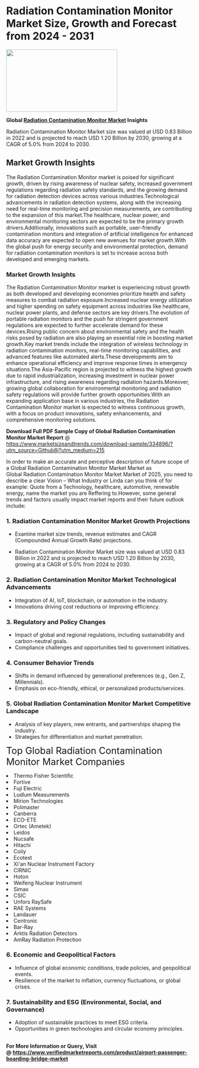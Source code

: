 <H1>Radiation Contamination Monitor Market Size, Growth and Forecast from 2024 - 2031</H1><img class="aligncenter size-medium wp-image-584254" src="https://thirdeyenews.in/wp-content/uploads/2024/09/Global-Market-Research-300x168.jpeg" alt="" width="300" height="168" /><p><strong>Global&nbsp;<a href="https://www.marketsizeandtrends.com/download-sample/334896/?utm_source=Github8j?utm_medium=215">Radiation Contamination Monitor Market</a> Insights</strong></p><p>Radiation Contamination Monitor Market size was valued at USD 0.83 Billion in 2022 and is projected to reach USD 1.20 Billion by 2030, growing at a CAGR of 5.0% from 2024 to 2030.</p><p><h2>Market Growth Insights</h2> The Radiation Contamination Monitor market is poised for significant growth, driven by rising awareness of nuclear safety, increased government regulations regarding radiation safety standards, and the growing demand for radiation detection devices across various industries.Technological advancements in radiation detection systems, along with the increasing need for real-time monitoring and precision measurements, are contributing to the expansion of this market.The healthcare, nuclear power, and environmental monitoring sectors are expected to be the primary growth drivers.Additionally, innovations such as portable, user-friendly contamination monitors and integration of artificial intelligence for enhanced data accuracy are expected to open new avenues for market growth.With the global push for energy security and environmental protection, demand for radiation contamination monitors is set to increase across both developed and emerging markets. <h3>Market Growth Insights</h3> The Radiation Contamination Monitor market is experiencing robust growth as both developed and developing economies prioritize health and safety measures to combat radiation exposure.Increased nuclear energy utilization and higher spending on safety equipment across industries like healthcare, nuclear power plants, and defense sectors are key drivers.The evolution of portable radiation monitors and the push for stringent government regulations are expected to further accelerate demand for these devices.Rising public concern about environmental safety and the health risks posed by radiation are also playing an essential role in boosting market growth.Key market trends include the integration of wireless technology in radiation contamination monitors, real-time monitoring capabilities, and advanced features like automated alerts.These developments aim to enhance operational efficiency and improve response times in emergency situations.The Asia-Pacific region is projected to witness the highest growth due to rapid industrialization, increasing investment in nuclear power infrastructure, and rising awareness regarding radiation hazards.Moreover, growing global collaboration for environmental monitoring and radiation safety regulations will provide further growth opportunities.With an expanding application base in various industries, the Radiation Contamination Monitor market is expected to witness continuous growth, with a focus on product innovations, safety enhancements, and comprehensive monitoring solutions.</p><p><span class=""><strong>Download Full PDF Sample Copy of Global Radiation Contamination Monitor Market Report</strong> @ <a href="https://www.marketsizeandtrends.com/download-sample/334896/?utm_source=Github8j?utm_medium=215" target="_blank">https://www.marketsizeandtrends.com/download-sample/334896/?utm_source=Github8j?utm_medium=215</a></span></p><p>In order to make an accurate and perceptive description of future scope of a Global&nbsp;Radiation Contamination Monitor Market Market as Global&nbsp;Radiation Contamination Monitor Market Market of 2025, you need to describe a clear Vision &ndash; What Industry or Linda can you think of for example: Quote from a Technology, healthcare, automotive, renewable energy, name the market you are Reffering to.However, some general trends and factors usually impact market reports and their future outlook include:</p><h3>1.&nbsp;<strong>Radiation Contamination Monitor Market Growth Projections</strong></h3><ul><li>Examine market size trends, revenue estimates and CAGR (Compounded Annual Growth Rate) projections.</li><li><p>Radiation Contamination Monitor Market size was valued at USD 0.83 Billion in 2022 and is projected to reach USD 1.20 Billion by 2030, growing at a CAGR of 5.0% from 2024 to 2030.</p></li></ul><h3>2.&nbsp;<strong>Radiation Contamination Monitor Market Technological Advancements</strong></h3><ul><li>Integration of AI, IoT, blockchain, or automation in the industry.</li><li>Innovations driving cost reductions or improving efficiency.</li></ul><h3>3.&nbsp;<strong>Regulatory and Policy Changes</strong></h3><ul><li>Impact of global and regional regulations, including sustainability and carbon-neutral goals.</li><li>Compliance challenges and opportunities tied to government initiatives.</li></ul><h3>4.&nbsp;<strong>Consumer Behavior Trends</strong></h3><ul><li>Shifts in demand influenced by generational preferences (e.g., Gen Z, Millennials).</li><li>Emphasis on eco-friendly, ethical, or personalized products/services.</li></ul><h3>5.&nbsp;<strong>Global Radiation Contamination Monitor Market Competitive Landscape</strong></h3><ul><li>Analysis of key players, new entrants, and partnerships shaping the industry.</li><li>Strategies for differentiation and market penetration.</li></ul><p data-pm-slice="1 1 []"><span style="color: inherit; font-family: inherit; font-size: 25px;">Top Global Radiation Contamination Monitor Market Companies</span></p><div class="" data-test-id=""><p><li>Thermo Fisher Scientific</li><li> Fortive</li><li> Fuji Electric</li><li> Ludlum Measurements</li><li> Mirion Technologies</li><li> Polimaster</li><li> Canberra</li><li> ECO-ETE</li><li> Ortec (Ametek)</li><li> Leidos</li><li> Nucsafe</li><li> Hitachi</li><li> Coliy</li><li> Ecotest</li><li> Xi'an Nuclear Instrument Factory</li><li> CIRNIC</li><li> Hoton</li><li> Weifeng Nuclear Instrument</li><li> Simax</li><li> CSIC</li><li> Unfors RaySafe</li><li> RAE Systems</li><li> Landauer</li><li> Centronic</li><li> Bar-Ray</li><li> Arktis Radiation Detectors</li><li> AmRay Radiation Protection</li></p></div><h3>6.&nbsp;<strong>Economic and Geopolitical Factors</strong></h3><ul><li>Influence of global economic conditions, trade policies, and geopolitical events.</li><li>Resilience of the market to inflation, currency fluctuations, or global crises.</li></ul><h3>7.&nbsp;<strong>Sustainability and ESG (Environmental, Social, and Governance)</strong></h3><ul><li>Adoption of sustainable practices to meet ESG criteria.</li><li>Opportunities in green technologies and circular economy principles.</li></ul><h2><strong style="font-size: 14px;">For More Information or Query, Visit @&nbsp;</strong><a style="background-color: #ffffff; font-size: 14px;" href="https://www.marketsizeandtrends.com/report/radiation-contamination-monitor-market/" target="_blank">https://www.verifiedmarketreports.com/product/airport-passenger-boarding-bridge-market</a></h2>